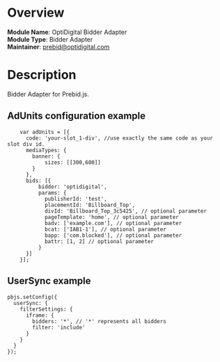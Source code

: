 # Overview

**Module Name**: OptiDigital Bidder Adapter  
**Module Type**: Bidder Adapter  
**Maintainer**: prebid@optidigital.com

# Description

Bidder Adapter for Prebid.js.

## AdUnits configuration example
```
    var adUnits = [{
      code: 'your-slot_1-div', //use exactly the same code as your slot div id.
      mediaTypes: {
        banner: {
            sizes: [[300,600]]
        }
      },
      bids: [{
          bidder: 'optidigital',
          params: {
            publisherId: 'test',
            placementId: 'Billboard_Top',
            divId: 'Billboard_Top_3c5425', // optional parameter
            pageTemplate: 'home', // optional parameter
            badv: ['example.com'], // optional parameter
            bcat: ['IAB1-1'], // optional parameter
            bapp: ['com.blocked'], // optional parameter 
            battr: [1, 2] // optional parameter 
          }
      }]
    }];
```

## UserSync example

```
pbjs.setConfig({
  userSync: {
    filterSettings: {
      iframe: {
        bidders: '*', // '*' represents all bidders
        filter: 'include'
      }
    }
  }
});
```
